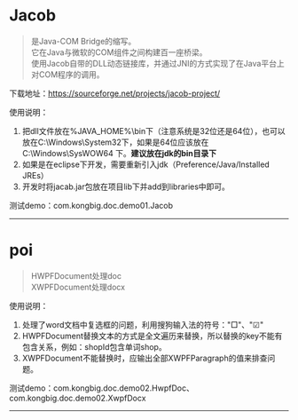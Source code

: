 # Jacob 
> 是Java-COM Bridge的缩写。<br>
> 它在Java与微软的COM组件之间构建百一座桥梁。<br>
> 使用Jacob自带的DLL动态链接库，并通过JNI的方式实现了在Java平台上对COM程序的调用。

下载地址：https://sourceforge.net/projects/jacob-project/

使用说明：
1. 把dll文件放在%JAVA_HOME%\bin下（注意系统是32位还是64位），也可以放在C:\Windows\System32下，如果是64位应该放在C:\Windows\SysWOW64 下。**建议放在jdk的bin目录下**
2. 如果是在eclipse下开发，需要重新引入jdk（Preference/Java/Installed JREs）
3. 开发时将jacab.jar包放在项目lib下并add到libraries中即可。

测试demo：com.kongbig.doc.demo01.Jacob

---

# poi
> HWPFDocument处理doc <br>
> XWPFDocument处理docx 

使用说明：
1. 处理了word文档中复选框的问题，利用搜狗输入法的符号："□"、"☑"
2. HWPFDocument替换文本的方式是全文遍历来替换，所以替换的key不能有包含关系，例如：shopId包含单词shop。
3. XWPFDocument不能替换时，应输出全部XWPFParagraph的值来排查问题。

测试demo：com.kongbig.doc.demo02.HwpfDoc、com.kongbig.doc.demo02.XwpfDocx 

--- 

